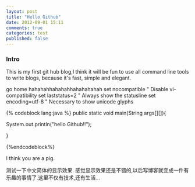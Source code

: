 ```yaml
---
layout: post
title: "Hello Github"
date: 2012-09-01 15:11
comments: true
categories: test
published: false
---
```


### Intro

This is my first git hub blog,I think it will be fun to use all command line tools to write blogs, because it's fast, simple and elegant. 

go home  hahahahhahahahhahahahahah
    set nocompatible   " Disable vi-compatibility
    set laststatus=2   " Always show the statusline
    set encoding=utf-8 " Necessary to show unicode glyphs

{% codeblock lang:java %}
public static void main(String args[][]){

System.out.println("hello Github!!");

}


{%endcodeblock%}

<!--more-->

I think you are a pig.

测试一下中文简体的显示效果.
感觉显示效果还是不错的,以后写博客就变成一件有乐趣的事情了.这里不仅有技术,还有生活...
